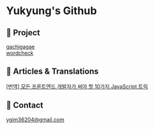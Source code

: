 # Yukyung's Github


📂 Project 
----
<a href="https://github.com/yukyung123/gachigagae"> gachigagae </a>  
<a href="https://github.com/wordcheck/wordcheck-web"> wordcheck </a>


📰 Articles & Translations
----
<a target="_blank" href="https://hellodevelopernews.substack.com/p/-10-javascript-?showWelcome=true">[번역] 모든 프론트엔드 개발자가 써야 할 10가지 JavaScript 트릭</a>


📧 Contact
----
ygim36204@gmail.com
